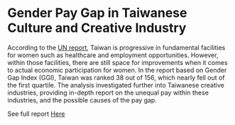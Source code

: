 # Gender Pay Gap in Taiwanese Culture and Creative Industry

According to the <a href= "https://gec.ey.gov.tw/File/D61FF7932A860F5CUN"> UN report</a>, Taiwan is progressive in fundamental facilities for women such as healthcare and employment opportunities. However, within those facilities, there are still space for improvements when it comes to actual economic participation for women. In the report based on Gender Gap Index (GGI), Taiwan was ranked 38 out of 156, which nearly fell out of the first quartile.
The analysis investigated further into Taiwanese creative industries, providing in-depth report on the unequal pay within these industries, and the possible causes of the pay gap. 

See full report <a href="https://helenafang1220.github.io/porfolio_webpage/paygap.html"> Here </a>
